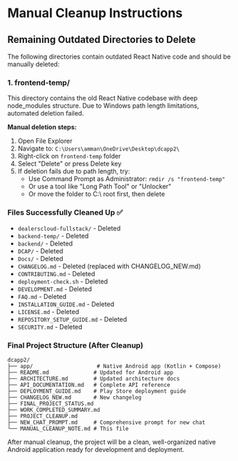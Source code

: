 # Manual Cleanup Instructions

## Remaining Outdated Directories to Delete

The following directories contain outdated React Native code and should be manually deleted:

### 1. frontend-temp/
This directory contains the old React Native codebase with deep node_modules structure. Due to Windows path length limitations, automated deletion failed.

**Manual deletion steps:**
1. Open File Explorer
2. Navigate to: `C:\Users\amman\OneDrive\Desktop\dcapp2\`
3. Right-click on `frontend-temp` folder
4. Select "Delete" or press Delete key
5. If deletion fails due to path length, try:
   - Use Command Prompt as Administrator: `rmdir /s "frontend-temp"`
   - Or use a tool like "Long Path Tool" or "Unlocker"
   - Or move the folder to C:\ root first, then delete

### Files Successfully Cleaned Up ✅
- `dealerscloud-fullstack/` - Deleted
- `backend-temp/` - Deleted  
- `backend/` - Deleted
- `DCAP/` - Deleted
- `Docs/` - Deleted
- `CHANGELOG.md` - Deleted (replaced with CHANGELOG_NEW.md)
- `CONTRIBUTING.md` - Deleted
- `deployment-check.sh` - Deleted
- `DEVELOPMENT.md` - Deleted
- `FAQ.md` - Deleted
- `INSTALLATION_GUIDE.md` - Deleted
- `LICENSE.md` - Deleted
- `REPOSITORY_SETUP_GUIDE.md` - Deleted
- `SECURITY.md` - Deleted

### Final Project Structure (After Cleanup)
```
dcapp2/
├── app/                    # Native Android app (Kotlin + Compose)
├── README.md              # Updated for Android app
├── ARCHITECTURE.md        # Updated architecture docs
├── API_DOCUMENTATION.md   # Complete API reference
├── DEPLOYMENT_GUIDE.md    # Play Store deployment guide
├── CHANGELOG_NEW.md       # New changelog
├── FINAL_PROJECT_STATUS.md
├── WORK_COMPLETED_SUMMARY.md
├── PROJECT_CLEANUP.md
├── NEW_CHAT_PROMPT.md     # Comprehensive prompt for new chat
└── MANUAL_CLEANUP_NOTE.md # This file
```

After manual cleanup, the project will be a clean, well-organized native Android application ready for development and deployment.
